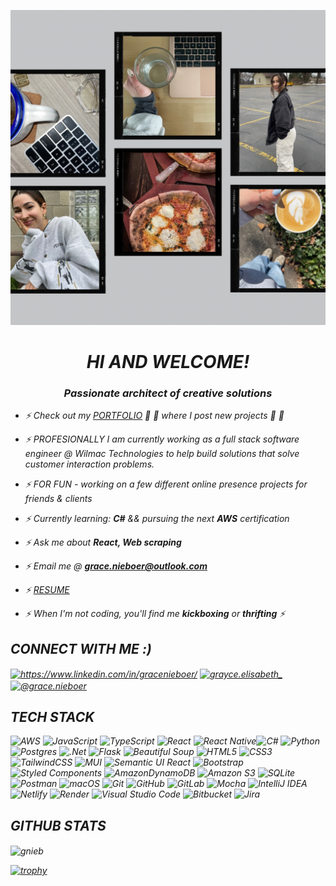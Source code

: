 
![intro](./moodboard.png)

<h1 align="center"><em>HI AND WELCOME!<em></h1>
<h3 align="center">Passionate architect of creative solutions</h3>

- ⚡ Check out my [PORTFOLIO](https://gracenieboer.netlify.app) 👀 👀 where I post new projects 👀 👀

- ⚡ PROFESIONALLY I am currently working as a full stack software engineer @ Wilmac Technologies to help build solutions that solve customer interaction problems.
  
- ⚡ FOR FUN - working on a few different online presence projects for friends & clients 

- ⚡ Currently learning: **C#** && pursuing the next **AWS** certification

- ⚡ Ask me about **React, Web scraping**

- ⚡ Email me @ **grace.nieboer@outlook.com**

- ⚡ [RESUME](https://docs.google.com/document/d/11j7BKzqYw5y554miHNBvvi2kuwA7iyPftVtoJ9Hyh7o/edit?usp=sharing)

- ⚡ When I'm not coding, you'll find me **kickboxing** or **thrifting** ⚡

## CONNECT WITH ME :)
<p align="left">
<a href="https://linkedin.com/in/https://www.linkedin.com/in/gracenieboer/" target="blank"><img align="center" src="https://raw.githubusercontent.com/rahuldkjain/github-profile-readme-generator/master/src/images/icons/Social/linked-in-alt.svg" alt="https://www.linkedin.com/in/gracenieboer/" height="30" width="40" /></a>
<a href="https://instagram.com/grayce.elisabeth_" target="blank"><img align="center" src="https://raw.githubusercontent.com/rahuldkjain/github-profile-readme-generator/master/src/images/icons/Social/instagram.svg" alt="grayce.elisabeth_" height="30" width="40" /></a>
<a href="https://medium.com/@grace.nieboer" target="blank"><img align="center" src="https://raw.githubusercontent.com/rahuldkjain/github-profile-readme-generator/master/src/images/icons/Social/medium.svg" alt="@grace.nieboer" height="30" width="40" /></a>
                                                                                                                              
</p>

## TECH STACK
 
![AWS](https://img.shields.io/badge/AWS-%23FF9900.svg?style=for-the-badge&logo=amazon-aws&logoColor=white) ![JavaScript](https://img.shields.io/badge/javascript-%23323330.svg?style=for-the-badge&logo=javascript&logoColor=%23F7DF1E) ![TypeScript](https://img.shields.io/badge/typescript-%23007ACC.svg?style=for-the-badge&logo=typescript&logoColor=white) ![React](https://img.shields.io/badge/react-%2320232a.svg?style=for-the-badge&logo=react&logoColor=%2361DAFB) ![React Native](https://img.shields.io/badge/react_native-%2320232a.svg?style=for-the-badge&logo=react&logoColor=%2361DAFB)![C#](https://img.shields.io/badge/c%23-%23239120.svg?style=for-the-badge&logo=csharp&logoColor=white) ![Python](https://img.shields.io/badge/python-3670A0?style=for-the-badge&logo=python&logoColor=ffdd54) ![Postgres](https://img.shields.io/badge/postgres-%23316192.svg?style=for-the-badge&logo=postgresql&logoColor=white) ![.Net](https://img.shields.io/badge/.NET-5C2D91?style=for-the-badge&logo=.net&logoColor=white) ![Flask](https://img.shields.io/badge/flask-%23000.svg?style=for-the-badge&logo=flask&logoColor=white) ![Beautiful Soup](https://img.shields.io/badge/beautiful_soup-%23121011.svg?style=for-the-badge&logo=data:python/svg?&color=ff69b4) ![HTML5](https://img.shields.io/badge/html5-%23E34F26.svg?style=for-the-badge&logo=html5&logoColor=white) ![CSS3](https://img.shields.io/badge/css3-%231572B6.svg?style=for-the-badge&logo=css3&logoColor=white) ![TailwindCSS](https://img.shields.io/badge/tailwindcss-%2338B2AC.svg?style=for-the-badge&logo=tailwind-css&logoColor=white) ![MUI](https://img.shields.io/badge/MUI-%230081CB.svg?style=for-the-badge&logo=mui&logoColor=white) ![Semantic UI React](https://img.shields.io/badge/Semantic%20UI%20React-%2335BDB2.svg?style=for-the-badge&logo=SemanticUIReact&logoColor=white) ![Bootstrap](https://img.shields.io/badge/bootstrap-%23563D7C.svg?style=for-the-badge&logo=bootstrap&logoColor=white) ![Styled Components](https://img.shields.io/badge/styled--components-DB7093?style=for-the-badge&logo=styled-components&logoColor=white) ![AmazonDynamoDB](https://img.shields.io/badge/Amazon%20DynamoDB-4053D6?style=for-the-badge&logo=Amazon%20DynamoDB&logoColor=white) 	![Amazon S3](https://img.shields.io/badge/Amazon%20S3-FF9900?style=for-the-badge&logo=amazons3&logoColor=white) ![SQLite](https://img.shields.io/badge/sqlite-%2307405e.svg?style=for-the-badge&logo=sqlite&logoColor=white) ![Postman](https://img.shields.io/badge/Postman-FF6C37?style=for-the-badge&logo=postman&logoColor=white) ![macOS](https://img.shields.io/badge/mac%20os-000000?style=for-the-badge&logo=macos&logoColor=F0F0F0) ![Git](https://img.shields.io/badge/git-%23F05033.svg?style=for-the-badge&logo=git&logoColor=white) ![GitHub](https://img.shields.io/badge/github-%23121011.svg?style=for-the-badge&logo=github&logoColor=white) ![GitLab](https://img.shields.io/badge/gitlab-%23181717.svg?style=for-the-badge&logo=gitlab&logoColor=white) ![Mocha](https://img.shields.io/badge/-mocha-%238D6748?style=for-the-badge&logo=mocha&logoColor=white) ![IntelliJ IDEA](https://img.shields.io/badge/IntelliJIDEA-000000.svg?style=for-the-badge&logo=intellij-idea&logoColor=white) ![Netlify](https://img.shields.io/badge/netlify-%23000000.svg?style=for-the-badge&logo=netlify&logoColor=#00C7B7) ![Render](https://img.shields.io/badge/Render-%46E3B7.svg?style=for-the-badge&logo=render&logoColor=white)  ![Visual Studio Code](https://img.shields.io/badge/Visual%20Studio%20Code-0078d7.svg?style=for-the-badge&logo=visual-studio-code&logoColor=white) ![Bitbucket](https://img.shields.io/badge/bitbucket-%230047B3.svg?style=for-the-badge&logo=bitbucket&logoColor=white) ![Jira](https://img.shields.io/badge/jira-%230A0FFF.svg?style=for-the-badge&logo=jira&logoColor=white) 

  ## GITHUB STATS
  <p><img align="center" src="https://github-readme-streak-stats.herokuapp.com/?user=gnieb&" alt="gnieb" /></p>


  [![trophy](https://github-profile-trophy.vercel.app/?username=gnieb&theme=discord&title=Repositories,Commits,Followers)](https://github.com/ryo-ma/github-profile-trophy)
  
